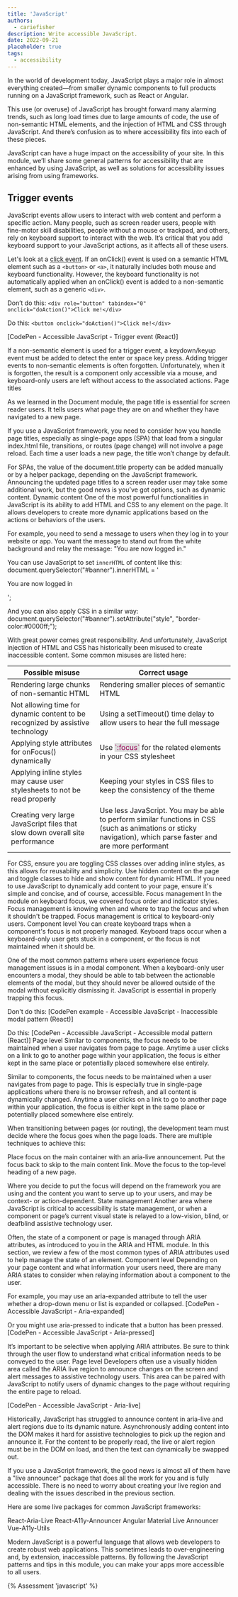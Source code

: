 ```yaml
---
title: 'JavaScript'
authors:
  - cariefisher
description: Write accessible JavaScript.
date: 2022-09-21
placeholder: true
tags:
  - accessibility
---
```


In the world of development today, JavaScript plays a major role in almost everything created—from smaller dynamic components
to full products running on a JavaScript framework, such as React or Angular.

This use (or overuse) of JavaScript has brought forward many alarming trends, such as long load times due to large amounts of code,
the use of non-semantic HTML elements, and the injection of HTML and CSS through JavaScript. And there’s confusion as to where accessibility
fits into each of these pieces.

JavaScript can have a huge impact on the accessibility of your site. In this module, we’ll share some general patterns for
accessibility that are enhanced by using JavaScript, as well as solutions for accessibility issues arising from using frameworks.

## Trigger events

JavaScript events allow users to interact with web content and perform a specific action. Many people, such as screen reader users,
people with fine-motor skill disabilities, people without a mouse or trackpad, and others, rely on keyboard support to interact with the web.
It’s critical that you add keyboard support to your JavaScript actions, as it affects all of these users.

Let's look at a [click event](https://developer.mozilla.org/docs/Web/API/Element/click_event). If an onClick() event is used on
a semantic HTML element such as a `<button>` or `<a>`, it naturally includes both mouse and keyboard functionality. However, the keyboard
functionality is not automatically applied when an onClick() event is added to a non-semantic element, such as a generic `<div>`.

Don’t do this:
`<div role="button" tabindex="0" onclick="doAction()">Click me!</div>`

Do this:
`<button onclick="doAction()">Click me!</div>`

[CodePen - Accessible JavaScript - Trigger event (React)]

If a non-semantic element is used for a trigger event, a keydown/keyup event must be added to detect the enter or space key press. Adding trigger events to non-semantic elements is often forgotten. Unfortunately, when it is forgotten, the result is a component only accessible via a mouse, and keyboard-only users are left without access to the associated actions.
Page titles

As we learned in the Document module, the page title is essential for screen reader users. It tells users what page they are on and whether they have navigated to a new page.

If you use a JavaScript framework, you need to consider how you handle page titles, especially as single-page apps (SPA) that load from a singular index.html file, transitions, or routes (page change) will not involve a page reload. Each time a user loads a new page, the title won’t change by default.

For SPAs, the value of the document.title property can be added manually or by a helper package, depending on the JavaScript framework. Announcing the updated page titles to a screen reader user may take some additional work, but the good news is you’ve got options, such as dynamic content.
Dynamic content
One of the most powerful functionalities in JavaScript is its ability to add HTML and CSS to any element on the page. It allows developers to create more dynamic applications based on the actions or behaviors of the users.

For example, you need to send a message to users when they log in to your website or app. You want the message to stand out from the white background and relay the message: "You are now logged in."

You can use JavaScript to set `innerHTML` of content like this:
document.querySelector("#banner").innerHTML = '<p>You are now logged in</p>';

And you can also apply CSS in a similar way:
document.querySelector("#banner").setAttribute("style", "border-color:#0000ff;");

With great power comes great responsibility. And unfortunately, JavaScript injection of HTML and CSS has historically been misused to create inaccessible content. Some common misuses are listed here:

<table>
<thead>
  <tr>
    <th>Possible misuse</th>
    <th>Correct usage</th>
  </tr>
</thead>
<tbody>
  <tr>
    <td>Rendering large chunks of non-semantic HTML</td>
    <td>Rendering smaller pieces of semantic HTML</td>
  </tr>
  <tr>
    <td>Not allowing time for dynamic content to be recognized by assistive technology</td>
    <td>Using a setTimeout() time delay to allow users to hear the full message</td>
  </tr>
  <tr>
    <td>Applying style attributes for onFocus() dynamically</td>
    <td>Use <span style="color:#905;background-color:#ddd">`:focus`</span> for the related elements in your CSS stylesheet</td>
  </tr>
  <tr>
    <td>Applying inline styles may cause user stylesheets to not be read properly</td>
    <td>Keeping your styles in CSS files to keep the consistency of the theme</td>
  </tr>
  <tr>
    <td>Creating very large JavaScript files that slow down overall site performance</td>
    <td>Use less JavaScript. You may be able to perform similar functions in CSS (such as animations or sticky navigation), which parse faster and are more performant</td>
  </tr>
</tbody>
</table>

For CSS, ensure you are toggling CSS classes over adding inline styles, as this allows for reusability and simplicity. Use hidden content on the page and toggle classes to hide and show content for dynamic HTML. If you need to use JavaScript to dynamically add content to your page, ensure it's simple and concise, and of course, accessible.
Focus management
In the module on keyboard focus, we covered focus order and indicator styles. Focus management is knowing when and where to trap the focus and when it shouldn't be trapped. Focus management is critical to keyboard-only users.
Component level
You can create keyboard traps when a component's focus is not properly managed. Keyboard traps occur when a keyboard-only user gets stuck in a component, or the focus is not maintained when it should be.

One of the most common patterns where users experience focus management issues is in a modal component. When a keyboard-only user encounters a modal, they should be able to tab between the actionable elements of the modal, but they should never be allowed outside of the modal without explicitly dismissing it. JavaScript is essential in properly trapping this focus.

Don't do this:
[CodePen example - Accessible JavaScript - Inaccessible modal pattern (React)]

Do this:
[CodePen - Accessible JavaScript - Accessible modal pattern (React)]
Page level
Similar to components, the focus needs to be maintained when a user navigates from page to page. Anytime a user clicks on a link to go to another page within your application, the focus is either kept in the same place or potentially placed somewhere else entirely.

Similar to components, the focus needs to be maintained when a user navigates from page to page. This is especially true in single-page applications where there is no browser refresh, and all content is dynamically changed. Anytime a user clicks on a link to go to another page within your application, the focus is either kept in the same place or potentially placed somewhere else entirely.

When transitioning between pages (or routing), the development team must decide where the focus goes when the page loads. There are multiple techniques to achieve this:

Place focus on the main container with an aria-live announcement.
Put the focus back to skip to the main content link.
Move the focus to the top-level heading of a new page.

Where you decide to put the focus will depend on the framework you are using and the content you want to serve up to your users, and may be context- or action-dependent.
State management
Another area where JavaScript is critical to accessibility is state management, or when a component or page’s current visual state is relayed to a low-vision, blind, or deafblind assistive technology user.

Often, the state of a component or page is managed through ARIA attributes, as introduced to you in the ARIA and HTML module. In this section, we review a few of the most common types of ARIA attributes used to help manage the state of an element.
Component level
Depending on your page content and what information your users need, there are many ARIA states to consider when relaying information about a component to the user.

For example, you may use an aria-expanded attribute to tell the user whether a drop-down menu or list is expanded or collapsed.
[CodePen - Accessible JavaScript - Aria-expanded]

Or you might use aria-pressed to indicate that a button has been pressed.
[CodePen - Accessible JavaScript - Aria-pressed]

It’s important to be selective when applying ARIA attributes. Be sure to think through the user flow to understand what critical information needs to be conveyed to the user.
Page level
Developers often use a visually hidden area called the ARIA live region to announce changes on the screen and alert messages to assistive technology users. This area can be paired with JavaScript to notify users of dynamic changes to the page without requiring the entire page to reload.

[CodePen - Accessible JavaScript - Aria-live]

Historically, JavaScript has struggled to announce content in aria-live and alert regions due to its dynamic nature. Asynchronously adding content into the DOM makes it hard for assistive technologies to pick up the region and announce it. For the content to be properly read, the live or alert region must be in the DOM on load, and then the text can dynamically be swapped out.

If you use a JavaScript framework, the good news is almost all of them have a "live announcer" package that does all the work for you and is fully accessible. There is no need to worry about creating your live region and dealing with the issues described in the previous section.

Here are some live packages for common JavaScript frameworks:

React-Aria-Live
React-A11y-Announcer
Angular Material Live Announcer
Vue-A11y-Utils


Modern JavaScript is a powerful language that allows web developers to create robust web applications. This sometimes leads to over-engineering and, by extension, inaccessible patterns. By following the JavaScript patterns and tips in this module, you can make your apps more accessible to all users.

{% Assessment 'javascript' %}
